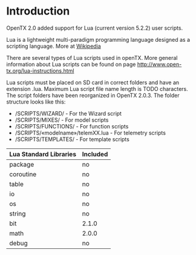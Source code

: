 # Introduction

OpenTX 2.0 added support for Lua (current version 5.2.2) user scripts.

Lua is a lightweight multi-paradigm programming language designed as a scripting language. More at [Wikipedia](http://wikipedia.org/wiki/Lua)

There are several types of Lua scripts used in openTX. More general information about Lua scripts can be found on page http://www.open-tx.org/lua-instructions.html

Lua scripts must be placed on SD card in correct folders and have an extension .lua. Maximum Lua script file name length is TODO characters. The script folders have been reorganized in OpenTX 2.0.3. The folder structure looks like this:
* /SCRIPTS/WIZARD/ - For the Wizard script
* /SCRIPTS/MIXES/ - For model scripts
* /SCRIPTS/FUNCTIONS/ - For function scripts
* /SCRIPTS/«modelname»/telemXX.lua - For telemetry scripts
* /SCRIPTS/TEMPLATES/ - For template scripts


| Lua Standard Libraries | Included |
| -- | -- |
| package | no |
| coroutine | no |
| table | no |
| io | no |
| os | no |
| string | no |
| bit | 2.1.0 |
| math | 2.0.0 |
| debug | no |
